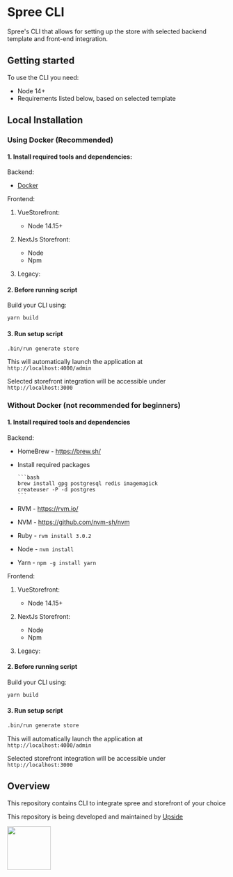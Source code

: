 # Spree CLI

Spree's CLI that allows for setting up the store with selected backend template and front-end integration.

## Getting started
To use the CLI you need:
* Node 14+
* Requirements listed below, based on selected template

## Local Installation

### Using Docker (Recommended)
#### 1. Install required tools and dependencies:

Backend:
* [Docker](https://www.docker.com/community-edition#/download)

Frontend:
   
1. VueStorefront:
   * Node 14.15+

2. NextJs Storefront:
   * Node
   * Npm
3. Legacy:
#### 2. Before running script
Build your CLI using:
```bash
yarn build
```

#### 3. Run setup script

```bash
.bin/run generate store
```

This will automatically launch the application at `http://localhost:4000/admin`

Selected storefront integration will be accessible under `http://localhost:3000`

### Without Docker (not recommended for beginners)

#### 1. Install required tools and dependencies
Backend:
* HomeBrew - https://brew.sh/
* Install required packages

      ```bash
      brew install gpg postgresql redis imagemagick
      createuser -P -d postgres
      ```

* RVM - https://rvm.io/
* NVM - https://github.com/nvm-sh/nvm
* Ruby - `rvm install 3.0.2`
* Node - `nvm install`
* Yarn - `npm -g install yarn`

Frontend:

1. VueStorefront:
   * Node 14.15+

2. NextJs Storefront:
   * Node
   * Npm
3. Legacy:
#### 2. Before running script
Build your CLI using:

```bash
yarn build
```

#### 3. Run setup script

```bash
.bin/run generate store
```

This will automatically launch the application at `http://localhost:4000/admin`

Selected storefront integration will be accessible under `http://localhost:3000`

## Overview

This repository contains CLI to integrate spree and storefront of your choice

This repository is being developed and maintained by [Upside](https://upsidelab.io)

<a href="https://upsidelab.io"><img src="https://user-images.githubusercontent.com/6420475/141106487-333774a5-04b2-46a4-8367-7cb11e46906e.png" height="100px" /></a>
